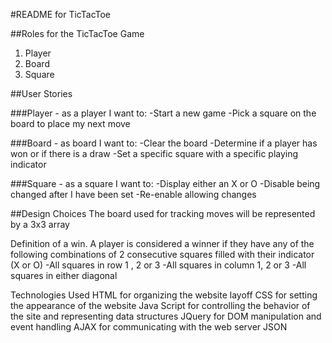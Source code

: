 #README for TicTacToe

##Roles for the TicTacToe Game

1. Player
1. Board
1. Square

##User Stories

###Player - as a player I want to:
-Start a new game
-Pick a square on the board to place my next move

###Board - as board I want to:
-Clear the board
-Determine if a player has won or if there is a draw
-Set a specific square with a specific playing indicator


###Square - as a square I want to:
-Display either an X or O
-Disable being changed after I have been set
-Re-enable allowing changes


##Design Choices
The board used for tracking moves will be represented by a 3x3 array

Definition of a win.   A player is considered a winner if they have any of the following combinations
of 2 consecutive squares filled with their indicator (X or O)
  -All squares in row 1 , 2 or 3
  -All squares in column 1, 2 or 3
  -All squares in either diagonal

Technologies Used
HTML for organizing the website layoff
CSS for setting the appearance of the website
Java Script for controlling the behavior of the site and representing data structures
JQuery for DOM manipulation and event handling
AJAX for communicating with the web server
JSON

